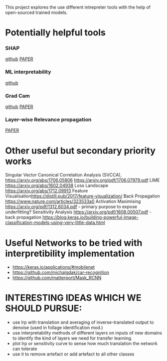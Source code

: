 This project explores the use different intrepreter tools with the help of open-sourced trained models. 

# Potentially helpful tools
### SHAP
[github](https://github.com/slundberg/shap)
[PAPER](http://papers.nips.cc/paper/7062-a-unified-approach-to-interpreting-model-predictions)

### ML interpretability
[github](https://github.com/tensorflow/lucid)

### Grad Cam
[github](https://github.com/ramprs/grad-cam)
[PAPER](https://arxiv.org/abs/1610.02391)

### Layer-wise Relevance propagation
[PAPER](https://journals.plos.org/plosone/article?id=10.1371/journal.pone.0130140)

# Other useful but secondary priority works
Singular Vector Canonical Correlation Analysis (SVCCA), <https://arxiv.org/abs/1706.05806>
<https://arxiv.org/pdf/1706.07979.pdf>
LIME <https://arxiv.org/abs/1602.04938>
Loss Landscape <https://arxiv.org/abs/1712.09913>
Feature Visualisation<https://distill.pub/2017/feature-visualization/>
Back Propagation <https://www.nature.com/articles/323533a0>
Activation Maximising <https://arxiv.org/pdf/1312.6034.pdf> - primary purpose to expose underfitting?
Sensitivity Analysis <https://arxiv.org/pdf/1608.00507.pdf> - back propagation
https://blog.keras.io/building-powerful-image-classification-models-using-very-little-data.html


# Useful Networks to be tried with interpretibility implementation
- <https://keras.io/applications/#mobilenet>
- <https://github.com/michalgdak/car-recognition>
- <https://github.com/matterport/Mask_RCNN>

# INTERESTING IDEAS WHICH WE SHOULD PURSUE:
 - use lrp with translation and averaging of inverse-translated output to denoise (used in follage identification mod.)
 - use interpretability methods of different layers on inputs of new domains to identify the kind of layers we need for transfer learning.
 - plot lrp or sensitivity curve to sense how much translation the network can tolerate
 - use it to remove artefact or add artefact to all other classes